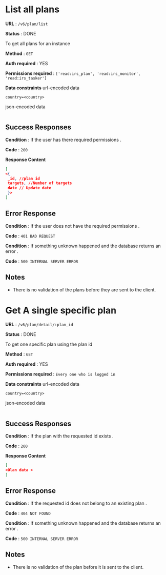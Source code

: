 
# List all plans

**URL** : `/v6/plan/list`

**Status** : DONE

To get all plans for an instance

**Method** : `GET`

**Auth required** : YES

**Permissions required** : `['read:irs_plan', 'read:irs_monitor', 'read:irs_tasker']`

**Data constraints**
url-encoded data

` country=<country> `

json-encoded data

``` json

```

## Success Responses

**Condition** : If the user has there required permissions .

**Code** : `200`

**Response Content**

```json
[
<{
 _id, //plan id
 targets, //Number of targets
 date // Update date
 }>
]
```

## Error Response

**Condition** : If the user does not have the required permissions .

**Code** : `401 BAD REQUEST`

**Condition** : If something unknown happened and the database returns an error .

**Code** : `500 INTERNAL SERVER ERROR`

## Notes
- There is no validation of the plans before they are sent to the client.


# Get A single specific plan

**URL** : `/v6/plan/detail/:plan_id`

**Status** : DONE

To get one specific plan using the plan id

**Method** : `GET`

**Auth required** : YES

**Permissions required** : `Every one who is logged in`

**Data constraints**
url-encoded data

` country=<country> `

json-encoded data

``` json

```

## Success Responses

**Condition** : If the plan with the requested id exists .

**Code** : `200`

**Response Content**

```json
[
<Olan data >
]
```

## Error Response

**Condition** : If the requested id does not belong to an existing plan .

**Code** : `404 NOT FOUND`

**Condition** : If something unknown happened and the database returns an error .

**Code** : `500 INTERNAL SERVER ERROR`

## Notes
- There is no validation of the plan before it is sent to the client.

